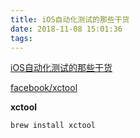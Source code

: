 ```yaml
---
title: iOS自动化测试的那些干货
date: 2018-11-08 15:01:36
tags:
---
```


[iOS自动化测试的那些干货](https://blog.csdn.net/Hello_Hwc/article/details/60957515)

[facebook/xctool](https://github.com/facebook/xctool)



**xctool**

```shell
brew install xctool
```

